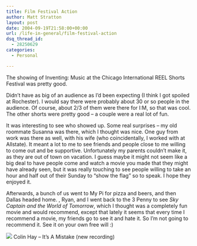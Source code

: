 ```yaml
---
title: Film Festival Action
author: Matt Stratton
layout: post
date: 2004-09-19T21:58:00+00:00
url: /life-in-general/film-festival-action
dsq_thread_id:
  - 28250629
categories:
  - Personal

---
```

The showing of Inventing: Music at the Chicago International REEL Shorts Festival was pretty good.

Didn&#8217;t have as big of an audience as I&#8217;d been expecting (I think I got spoiled at Rochester). I would say there were probably about 30 or so people in the audience. Of course, about 2/3 of them were there for I:M, so that was cool. The other shorts were pretty good &#8211; a couple were a real lot of fun.

It was interesting to see who showed up. Some real surprises &#8211; my old roommate Susanna was there, which I thought was nice. One guy from work was there as well, with his wife (who coincidentally, I worked with at Allstate). It meant a lot to me to see friends and people close to me willing to come out and be supportive. Unfortunately my parents couldn&#8217;t make it, as they are out of town on vacation. I guess maybe it might not seem like a big deal to have people come and watch a movie you made that they might have already seen, but it was really touching to see people willing to take an hour and half out of their Sunday to &#8220;show the flag&#8221; so to speak. I hope they enjoyed it.

Afterwards, a bunch of us went to My Pi for pizza and beers, and then Dallas headed home. , Ryan, and I went back to the 3 Penny to see _Sky Captain and the World of Tomorrow_, which I thought was a completely fun movie and would recommend, except that lately it seems that every time I recommend a movie, my friends go to see it and hate it. So I&#8217;m not going to recommend it. See it on your own free will :)

[![][1]][2] Colin Hay &#8211; It&#8217;s A Mistake (new recording)</span>

 [1]: https://ax.phobos.apple.com.edgesuite.net/images/iTunes.gif
 [2]: https://www.itunes.com